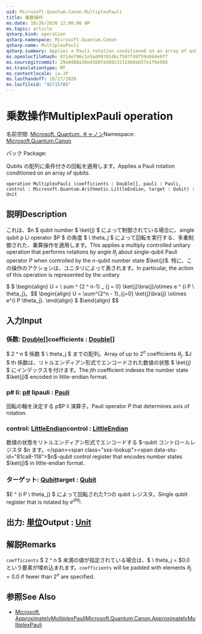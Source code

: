 ```yaml
---
uid: Microsoft.Quantum.Canon.MultiplexPauli
title: 乗数操作
ms.date: 10/26/2020 12:00:00 AM
ms.topic: article
qsharp.kind: operation
qsharp.namespace: Microsoft.Quantum.Canon
qsharp.name: MultiplexPauli
qsharp.summary: Applies a Pauli rotation conditioned on an array of qubits.
ms.openlocfilehash: 0714e796c1e5ad097814bcf507f49f59a844e9ff
ms.sourcegitcommit: 29e0d88a30e4166fa580132124b0eb57e1f0e986
ms.translationtype: MT
ms.contentlocale: ja-JP
ms.lasthandoff: 10/27/2020
ms.locfileid: "92715785"
---
```

# <a name="multiplexpauli-operation"></a><span data-ttu-id="81ca8-102">乗数操作</span><span class="sxs-lookup"><span data-stu-id="81ca8-102">MultiplexPauli operation</span></span>

<span data-ttu-id="81ca8-103">名前空間: [Microsoft. Quantum. キャノン](xref:Microsoft.Quantum.Canon)</span><span class="sxs-lookup"><span data-stu-id="81ca8-103">Namespace: [Microsoft.Quantum.Canon](xref:Microsoft.Quantum.Canon)</span></span>

<span data-ttu-id="81ca8-104">パック [](https://nuget.org/packages/)</span><span class="sxs-lookup"><span data-stu-id="81ca8-104">Package: [](https://nuget.org/packages/)</span></span>


<span data-ttu-id="81ca8-105">Qubits の配列に条件付きの回転を適用します。</span><span class="sxs-lookup"><span data-stu-id="81ca8-105">Applies a Pauli rotation conditioned on an array of qubits.</span></span>

```qsharp
operation MultiplexPauli (coefficients : Double[], pauli : Pauli, control : Microsoft.Quantum.Arithmetic.LittleEndian, target : Qubit) : Unit
```


## <a name="description"></a><span data-ttu-id="81ca8-106">説明</span><span class="sxs-lookup"><span data-stu-id="81ca8-106">Description</span></span>

<span data-ttu-id="81ca8-107">これは、$n $ qubit number $ \ket{j} $ によって制御されている場合に、single qubit p Li operator $P $ の角度 $ \ theta_j $ によって回転を実行する、多重制御された、乗算操作を適用します。</span><span class="sxs-lookup"><span data-stu-id="81ca8-107">This applies a multiply controlled unitary operation that performs rotations by angle $\theta_j$ about single-qubit Pauli operator $P$ when controlled by the $n$-qubit number state $\ket{j}$.</span></span>
<span data-ttu-id="81ca8-108">特に、この操作のアクションは、ユニタリによって表されます。</span><span class="sxs-lookup"><span data-stu-id="81ca8-108">In particular, the action of this operation is represented by the unitary</span></span>

<span data-ttu-id="81ca8-109">$ $ \begin{align} U = \ sum ^ {2 ^ n-1} _ {j = 0} \ket{j}\bra{j}/otimes e ^ {i P \ theta_j}。</span><span class="sxs-lookup"><span data-stu-id="81ca8-109">$$ \begin{align} U = \sum^{2^n - 1}_{j=0} \ket{j}\bra{j} \otimes e^{i P \theta_j}.</span></span>
<span data-ttu-id="81ca8-110">\end{align} $ $</span><span class="sxs-lookup"><span data-stu-id="81ca8-110">\end{align} $$</span></span>

## <a name="input"></a><span data-ttu-id="81ca8-111">入力</span><span class="sxs-lookup"><span data-stu-id="81ca8-111">Input</span></span>

### <a name="coefficients--double"></a><span data-ttu-id="81ca8-112">係数: [Double](xref:microsoft.quantum.lang-ref.double)[]</span><span class="sxs-lookup"><span data-stu-id="81ca8-112">coefficients : [Double](xref:microsoft.quantum.lang-ref.double)[]</span></span>

<span data-ttu-id="81ca8-113">$ 2 ^ n $ 係数 $ \ theta_j $ までの配列。</span><span class="sxs-lookup"><span data-stu-id="81ca8-113">Array of up to $2^n$ coefficients $\theta_j$.</span></span> <span data-ttu-id="81ca8-114">$J $ th 係数は、リトルエンディアン形式でエンコードされた数値の状態 $ \ket{j} $ にインデックスを付けます。</span><span class="sxs-lookup"><span data-stu-id="81ca8-114">The $j$th coefficient indexes the number state $\ket{j}$ encoded in little-endian format.</span></span>


### <a name="pauli--pauli"></a><span data-ttu-id="81ca8-115">p# li: [p#](xref:microsoft.quantum.lang-ref.pauli) li</span><span class="sxs-lookup"><span data-stu-id="81ca8-115">pauli : [Pauli](xref:microsoft.quantum.lang-ref.pauli)</span></span>

<span data-ttu-id="81ca8-116">回転の軸を決定する p$P li 演算子。</span><span class="sxs-lookup"><span data-stu-id="81ca8-116">Pauli operator $P$ that determines axis of rotation.</span></span>


### <a name="control--littleendian"></a><span data-ttu-id="81ca8-117">control: [LittleEndian](xref:Microsoft.Quantum.Arithmetic.LittleEndian)</span><span class="sxs-lookup"><span data-stu-id="81ca8-117">control : [LittleEndian](xref:Microsoft.Quantum.Arithmetic.LittleEndian)</span></span>

<span data-ttu-id="81ca8-118">数値の状態をリトルエンディアン形式でエンコードする $-qubit コントロールレジスタ $n ます。</span><span class="sxs-lookup"><span data-stu-id="81ca8-118">$n$-qubit control register that encodes number states $\ket{j}$ in little-endian format.</span></span>


### <a name="target--qubit"></a><span data-ttu-id="81ca8-119">ターゲット: [Qubit](xref:microsoft.quantum.lang-ref.qubit)</span><span class="sxs-lookup"><span data-stu-id="81ca8-119">target : [Qubit](xref:microsoft.quantum.lang-ref.qubit)</span></span>

<span data-ttu-id="81ca8-120">$E ^ {i P \ theta_j} $ によって回転された1つの qubit レジスタ。</span><span class="sxs-lookup"><span data-stu-id="81ca8-120">Single qubit register that is rotated by $e^{i P \theta_j}$.</span></span>



## <a name="output--unit"></a><span data-ttu-id="81ca8-121">出力: [単位](xref:microsoft.quantum.lang-ref.unit)</span><span class="sxs-lookup"><span data-stu-id="81ca8-121">Output : [Unit](xref:microsoft.quantum.lang-ref.unit)</span></span>



## <a name="remarks"></a><span data-ttu-id="81ca8-122">解説</span><span class="sxs-lookup"><span data-stu-id="81ca8-122">Remarks</span></span>

<span data-ttu-id="81ca8-123">`coefficients` $ 2 ^ n $ 未満の値が指定されている場合は、$ \ theta_j = $0.0 という要素が埋め込まれます。</span><span class="sxs-lookup"><span data-stu-id="81ca8-123">`coefficients` will be padded with elements $\theta_j = 0.0$ if fewer than $2^n$ are specified.</span></span>

## <a name="see-also"></a><span data-ttu-id="81ca8-124">参照</span><span class="sxs-lookup"><span data-stu-id="81ca8-124">See Also</span></span>

- [<span data-ttu-id="81ca8-125">Microsoft. ApproximatelyMultiplexPauli</span><span class="sxs-lookup"><span data-stu-id="81ca8-125">Microsoft.Quantum.Canon.ApproximatelyMultiplexPauli</span></span>](xref:Microsoft.Quantum.Canon.ApproximatelyMultiplexPauli)